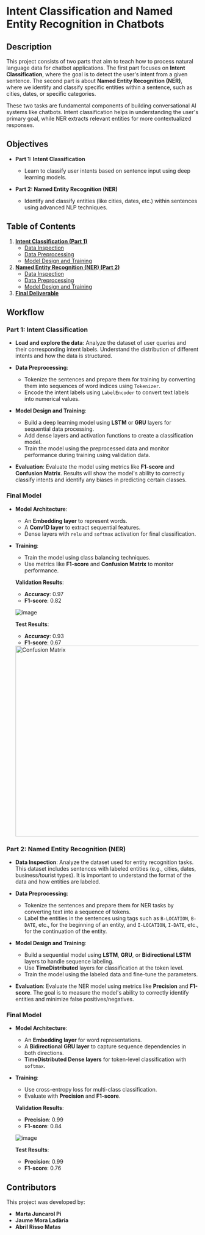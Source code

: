 # Intent Classification and Named Entity Recognition in Chatbots

## Description

This project consists of two parts that aim to teach how to process natural language data for chatbot applications. The first part focuses on **Intent Classification**, where the goal is to detect the user's intent from a given sentence. The second part is about **Named Entity Recognition (NER)**, where we identify and classify specific entities within a sentence, such as cities, dates, or specific categories.

These two tasks are fundamental components of building conversational AI systems like chatbots. Intent classification helps in understanding the user's primary goal, while NER extracts relevant entities for more contextualized responses.

## Objectives

- **Part 1: Intent Classification**
  - Learn to classify user intents based on sentence input using deep learning models.
  
- **Part 2: Named Entity Recognition (NER)**
  - Identify and classify entities (like cities, dates, etc.) within sentences using advanced NLP techniques.

## Table of Contents

1. **[Intent Classification (Part 1)](#intent-classification)**
   - [Data Inspection](#section-one)
   - [Data Preprocessing](#section-two)
   - [Model Design and Training](#section-three)
2. **[Named Entity Recognition (NER) (Part 2)](#ner)**
   - [Data Inspection](#section-one)
   - [Data Preprocessing](#section-two)
   - [Model Design and Training](#section-three)
3. **[Final Deliverable](#section-four)**

## Workflow

### Part 1: Intent Classification

- **Load and explore the data**: Analyze the dataset of user queries and their corresponding intent labels. Understand the distribution of different intents and how the data is structured.
  
- **Data Preprocessing**:
    - Tokenize the sentences and prepare them for training by converting them into sequences of word indices using `Tokenizer`.
    - Encode the intent labels using `LabelEncoder` to convert text labels into numerical values.
  
- **Model Design and Training**:
    - Build a deep learning model using **LSTM** or **GRU** layers for sequential data processing.
    - Add dense layers and activation functions to create a classification model.
    - Train the model using the preprocessed data and monitor performance during training using validation data.

- **Evaluation**: Evaluate the model using metrics like **F1-score** and **Confusion Matrix**. Results will show the model's ability to correctly classify intents and identify any biases in predicting certain classes.

### Final Model
- **Model Architecture**:
    - An **Embedding layer** to represent words.
    - A **Conv1D layer** to extract sequential features.
    - Dense layers with `relu` and `softmax` activation for final classification.

- **Training**:
    - Train the model using class balancing techniques.
    - Use metrics like **F1-score** and **Confusion Matrix** to monitor performance.

   **Validation Results**:
    - **Accuracy**: 0.97
    - **F1-score**: 0.82

    ![image](https://github.com/user-attachments/assets/8154fe7d-2a6b-426e-9555-7d37495b153f)

    **Test Results**:
    - **Accuracy**: 0.93
    - **F1-score**: 0.67
      

  <img src="https://github.com/user-attachments/assets/2dd043b2-5209-46fe-afdd-19582d206f58" alt="Confusion Matrix" width="500"/>

### Part 2: Named Entity Recognition (NER)

- **Data Inspection**: Analyze the dataset used for entity recognition tasks. This dataset includes sentences with labeled entities (e.g., cities, dates, business/tourist types). It is important to understand the format of the data and how entities are labeled.

- **Data Preprocessing**:
    - Tokenize the sentences and prepare them for NER tasks by converting text into a sequence of tokens.
    - Label the entities in the sentences using tags such as `B-LOCATION`, `B-DATE`, etc., for the beginning of an entity, and `I-LOCATION`, `I-DATE`, etc., for the continuation of the entity.
  
- **Model Design and Training**:
    - Build a sequential model using **LSTM**, **GRU**, or **Bidirectional LSTM** layers to handle sequence labeling.
    - Use **TimeDistributed** layers for classification at the token level.
    - Train the model using the labeled data and fine-tune the parameters.

- **Evaluation**: Evaluate the NER model using metrics like **Precision** and **F1-score**. The goal is to measure the model's ability to correctly identify entities and minimize false positives/negatives.

### Final Model
- **Model Architecture**:
    - An **Embedding layer** for word representations.
    - A **Bidirectional GRU layer** to capture sequence dependencies in both directions.
    - **TimeDistributed Dense layers** for token-level classification with `softmax`.

- **Training**:
    - Use cross-entropy loss for multi-class classification.
    - Evaluate with **Precision** and **F1-score**.

   **Validation Results**:
    - **Precision**: 0.99
    - **F1-score**: 0.84
      
  ![image](https://github.com/user-attachments/assets/60364964-f24a-4200-a57f-527d9f702d89)

    **Test Results**:
    - **Precision**: 0.99
    - **F1-score**: 0.76

## Contributors

This project was developed by:
- **Marta Juncarol Pi**
- **Jaume Mora Ladària**
- **Abril Risso Matas**
